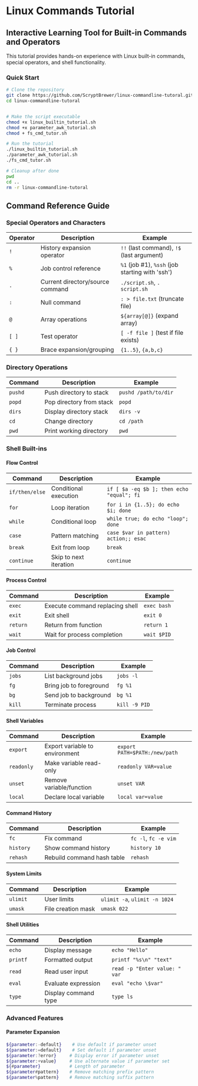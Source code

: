 # Linux Commands Tutorial
## Interactive Learning Tool for Built-in Commands and Operators

This tutorial provides hands-on experience with Linux built-in commands, special operators, and shell functionality.

### Quick Start

```bash
# Clone the repository
git clone https://github.com/ScryptBrewer/linux-commandline-tutoral.git
cd linux-commandline-tutoral


# Make the script executable
chmod +x linux_builtin_tutorial.sh
chmod +x parameter_awk_tutorial.sh
chmod + fs_cmd_tutor.sh

# Run the tutorial
./linux_builtin_tutorial.sh
./parameter_awk_tutorial.sh
./fs_cmd_tutor.sh

# Cleanup after done
pwd
cd ..
rm -r linux-commandline-tutoral
```

## Command Reference Guide

### Special Operators and Characters

| Operator | Description | Example |
|----------|-------------|----------|
| `!` | History expansion operator | `!!` (last command), `!$` (last argument) |
| `%` | Job control reference | `%1` (job #1), `%ssh` (job starting with 'ssh') |
| `.` | Current directory/source command | `./script.sh`, `. script.sh` |
| `:` | Null command | `: > file.txt` (truncate file) |
| `@` | Array operations | `${array[@]}` (expand array) |
| `[ ]` | Test operator | `[ -f file ]` (test if file exists) |
| `{ }` | Brace expansion/grouping | `{1..5}`, `{a,b,c}` |

### Directory Operations

| Command | Description | Example |
|---------|-------------|----------|
| `pushd` | Push directory to stack | `pushd /path/to/dir` |
| `popd` | Pop directory from stack | `popd` |
| `dirs` | Display directory stack | `dirs -v` |
| `cd` | Change directory | `cd /path` |
| `pwd` | Print working directory | `pwd` |

### Shell Built-ins

#### Flow Control
| Command | Description | Example |
|---------|-------------|----------|
| `if/then/else` | Conditional execution | `if [ $a -eq $b ]; then echo "equal"; fi` |
| `for` | Loop iteration | `for i in {1..5}; do echo $i; done` |
| `while` | Conditional loop | `while true; do echo "loop"; done` |
| `case` | Pattern matching | `case $var in pattern) action;; esac` |
| `break` | Exit from loop | `break` |
| `continue` | Skip to next iteration | `continue` |

#### Process Control
| Command | Description | Example |
|---------|-------------|----------|
| `exec` | Execute command replacing shell | `exec bash` |
| `exit` | Exit shell | `exit 0` |
| `return` | Return from function | `return 1` |
| `wait` | Wait for process completion | `wait $PID` |

#### Job Control
| Command | Description | Example |
|---------|-------------|----------|
| `jobs` | List background jobs | `jobs -l` |
| `fg` | Bring job to foreground | `fg %1` |
| `bg` | Send job to background | `bg %1` |
| `kill` | Terminate process | `kill -9 PID` |

#### Shell Variables
| Command | Description | Example |
|---------|-------------|----------|
| `export` | Export variable to environment | `export PATH=$PATH:/new/path` |
| `readonly` | Make variable read-only | `readonly VAR=value` |
| `unset` | Remove variable/function | `unset VAR` |
| `local` | Declare local variable | `local var=value` |

#### Command History
| Command | Description | Example |
|---------|-------------|----------|
| `fc` | Fix command | `fc -l`, `fc -e vim` |
| `history` | Show command history | `history 10` |
| `rehash` | Rebuild command hash table | `rehash` |

#### System Limits
| Command | Description | Example |
|---------|-------------|----------|
| `ulimit` | User limits | `ulimit -a`, `ulimit -n 1024` |
| `umask` | File creation mask | `umask 022` |

#### Shell Utilities
| Command | Description | Example |
|---------|-------------|----------|
| `echo` | Display message | `echo "Hello"` |
| `printf` | Formatted output | `printf "%s\n" "text"` |
| `read` | Read user input | `read -p "Enter value: " var` |
| `eval` | Evaluate expression | `eval "echo \$var"` |
| `type` | Display command type | `type ls` |

### Advanced Features

#### Parameter Expansion
```bash
${parameter:-default}    # Use default if parameter unset
${parameter:=default}    # Set default if parameter unset
${parameter:?error}     # Display error if parameter unset
${parameter:+value}     # Use alternate value if parameter set
${#parameter}           # Length of parameter
${parameter#pattern}    # Remove matching prefix pattern
${parameter%pattern}    # Remove matching suffix pattern
